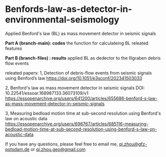 # Benfords-law-as-detector-in-environmental-seismology
Applied Benford's law (BL) as mass movement detector in seismic signals

**Part A (branch-main): codes**
the function for calculateing BL releated features

**Part B (branch-files) : results**
applied BL as dedector to the Illgraben debris flow events


releated papers:
1, Detection of debris-flow events from seismic signals using Benford’s law
https://doi.org/10.1051/e3sconf/202341503033

2, Benford's law as mass movement detector in seismic signals
DOI: 10.22541/essoar.168987133.36073109/v1 
https://essopenarchive.org/users/641200/articles/655686-benford-s-law-as-mass-movement-detector-in-seismic-signals

3, Measuring bedload motion time at sub-second resolution using Benford's law on acoustic data
https://essopenarchive.org/users/696767/articles/685116-measuring-bedload-motion-time-at-sub-second-resolution-using-benford-s-law-on-acoustic-data

If you have any questions, please feel free to email me, 
qi.zhou@gfz-potsdam.de or qi.zhou.geo@gmail.com

